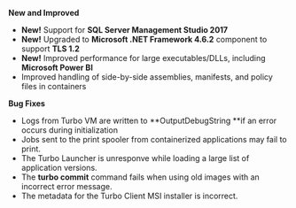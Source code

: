 **New and Improved**

- **New!** Support for **SQL Server Management Studio 2017**
- **New!** Upgraded to **Microsoft .NET Framework 4.6.2** component to support **TLS 1.2**
- **New!** Improved performance for large executables/DLLs, including **Microsoft Power BI**
- Improved handling of side-by-side assemblies, manifests, and policy files in containers

**Bug Fixes**

- Logs from Turbo VM are written to **OutputDebugString **if an error occurs during initialization
- Jobs sent to the print spooler from containerized applications may fail to print.
- The Turbo Launcher is unresponve while loading a large list of application versions.
- The **turbo commit** command fails when using old images with an incorrect error message.
- The metadata for the Turbo Client MSI installer is incorrect.



